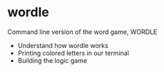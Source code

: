 # wordle
Command line version of the word game, WORDLE

- Understand how wordle works
- Printing colored letters in our terminal
- Building the logic game